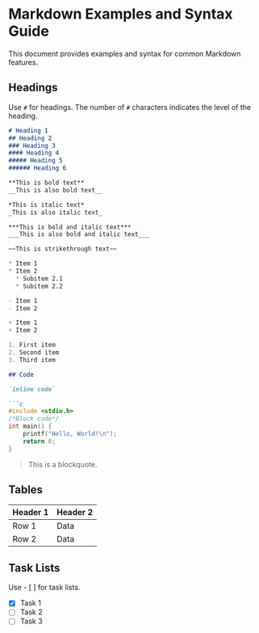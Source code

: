 # Markdown Examples and Syntax Guide

This document provides examples and syntax for common Markdown features.

## Headings

Use `#` for headings. The number of `#` characters indicates the level of the heading.

```markdown
# Heading 1
## Heading 2
### Heading 3
#### Heading 4
##### Heading 5
###### Heading 6

**This is bold text**
__This is also bold text__

*This is italic text*
_This is also italic text_

***This is bold and italic text***
___This is also bold and italic text___

~~This is strikethrough text~~

* Item 1
* Item 2
  * Subitem 2.1
  * Subitem 2.2

- Item 1
- Item 2

+ Item 1
+ Item 2

1. First item
2. Second item
3. Third item

## Code

`inline code`

```c
#include <stdio.h>
/*Block code*/
int main() {
    printf("Hello, World!\n");
    return 0;
}
```

> This is a blockquote.

## Tables

| Header 1 | Header 2 |
| -------- | -------- |
| Row 1    | Data     |
| Row 2    | Data     |

## Task Lists

Use - [ ] for task lists.

- [x] Task 1
- [ ] Task 2
- [ ] Task 3
